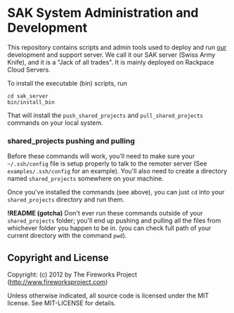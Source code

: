 SAK System Administration and Development
=========================================

This repository contains scripts and admin tools used to deploy and run
[our](http://www.fireworksproject.com) development and support server.  We call
it our SAK server (Swiss Army Knife), and it is a "Jack of all trades". It is
mainly deployed on Rackpace Cloud Servers.

To install the executable (bin) scripts, run

    cd sak_server
    bin/install_bin

That will install the `push_shared_projects` and `pull_shared_projects` commands on your local system.

### shared_projects pushing and pulling

Before these commands will work, you'll need to make sure your `~/.ssh/config`
file is setup properly to talk to the remoter server (See
`examples/.ssh/config` for an example).  You'll also need to create a directory
named `shared_projects` somewhere on your machine.

Once you've installed the commands (see above), you can just `cd` into your `shared_projects` directory and run them.

__!README (gotcha)__ Don't ever run these commands outside of your
`shared_projects` folder; you'll end up pushing and pulling all the files from
whichever folder you happen to be in. (you can check full path of your current directory with the command
`pwd`).

Copyright and License
---------------------
Copyright: (c) 2012 by The Fireworks Project (http://www.fireworksproject.com)

Unless otherwise indicated, all source code is licensed under the MIT license. See MIT-LICENSE for details.
